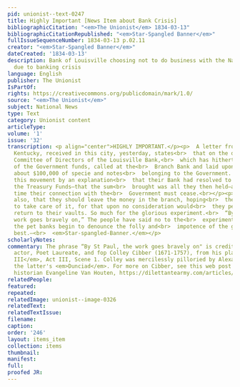 ```yaml
---
pid: unionist--text-0247
title: Highly Important [News Item about Bank Crisis]
bibliographicCitation: "<em>The Unionist</em> 1834-03-13"
bibliographicCitationRepublished: "<em>Star-Spangled Banner</em>"
fullIssueSequenceNumber: 1834-03-13 p.02.11
creator: "<em>Star-Spangled Banner</em>"
dateCreated: '1834-03-13'
description: Bank of Louisville choosing not to do business with the National government
  due to banking crisis
language: English
publisher: The Unionist
IsPartOf: 
rights: https://creativecommons.org/publicdomain/mark/1.0/
source: "<em>The Unionist</em>"
subject: National News
type: Text
category: Unionist content
articleType: 
volume: '1'
issue: '32'
transcription: <p align="center">HIGHLY IMPORTANT.</p><p>  A letter from Louisville,
  Kentucky, received in this city, yesterday, states<br>  that on the day it was written,
  Committee of Directors of the Louisville Bank,<br>  which has hitherto been a depository
  of the Government funds, called at the<br>  Branch Bank and laid upon the counter
  about $100,000 of specie and notes<br>  belonging to the Government. They accompanied
  this movement by an explanation<br>  that their Bank had resolved to touch no more
  the Treasury Funds—that the sum<br>  brought was all they then held—and from that
  time their connection with the<br>  Government must cease.<br></p><p>  They remarked
  also, that they should leave the money in the branch, hoping<br>  they would consent
  to take care of it, for that upon no consideration would<br>  they permit it to
  return to their vaults. So much for the glorious experiment.<br>  “By St Paul, the
  work goes bravely on,” The people have said no to the<br>  experiment, and now even
  the pet banks begin to denounce the folly and<br>  impotence of the greatest and
  best.—<br>  <em>Star-spangled-Banner.</em></p>
scholarlyNotes: 
commentary: The phrase “By St Paul, the work goes bravely on" is credited to English
  actor, Poet Laureate, and fop Colley Cibber (1671-1757), from his play <em>Richard
  III</em>, Act III, Scene 1. Colley was mercilessly pilloried by Alexander Pope in
  the latter's <em>Dunciad</em>. For more on Cibber, see this web post from a theater
  historian Evangeline Van Houten, https://dilettantearmy.com/articles/colley-cibber
relatedPeople: 
featured: 
repeated: 
relatedImage: unionist--image-0326
relatedText: 
relatedTextIssue: 
filename: 
caption: 
order: '246'
layout: items_item
collection: items
thumbnail: 
manifest: 
full: 
proofed JR: 
---
```

